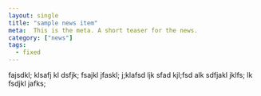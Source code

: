 ```yaml
---
layout: single
title: "sample news item"
meta:  This is the meta. A short teaser for the news. 
category: ["news"]
tags:
  - fixed  
---
```


fajsdkl; klsafj kl dsfjk; fsajkl jfaskl; j;klafsd ljk
sfad kjl;fsd alk sdfjakl jklfs; lk fsdjkl jafks; 
